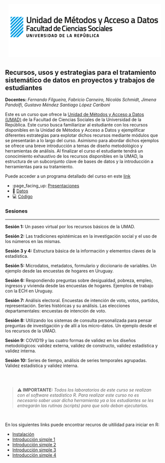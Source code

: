 
<!-- README.md is generated from README.Rmd. Please edit that file -->

<!-- badges: start -->

<!-- badges: end -->

<img src="fig/init.png" style="margin-left:10px;margin-bottom:5px;" width="500" align="rigth">

## Recursos, usos y estrategias para el tratamiento sistemático de datos en proyectos y trabajos de estudiantes

**Docentes:** *Fernando Filgueira, Fabricio Carneiro, Nicolás Schmidt,
Jimena Pandolfi, Gustavo Méndez Santiago López Cariboni*

Este es un curso que ofrece la [Unidad de Métodos y Acceso a Datos
(UMAD)](https://umad.cienciassociales.edu.uy/) de la Facultad de
Ciencias Sociales de la Universidad de la República. Este curso busca
familiarizar al estudiante con los recursos disponibles en la Unidad de
Métodos y Acceso a Datos y ejemplificar diferentes estrategias para
explotar dichos recursos mediante módulos que se presentarán a lo largo
del curso. Asimismo para abordar dichos ejemplos se ofrece una breve
introducción a temas de diseño metodológico y herramientas de análisis.
Al finalizar el curso el estudiante tendrá un conocimiento exhaustivo de
los recursos disponibles en la UMAD, la estructura de un subconjunto
clave de bases de datos y la introducción a herramientas para su
tratamiento.

Puede acceder a un programa detallado del curso en este
[link](https://github.com/UMAD-FCS/Curso-UMAD/tree/master/Insumos/Programa)

  - :page\_facing\_up:
    [Presentaciones](https://github.com/UMAD-FCS/Curso-UMAD/tree/master/Insumos/Presentaciones)  
  - :1234:
    [Datos](https://github.com/UMAD-FCS/Curso-UMAD/tree/master/Insumos/Datos)  
  - :computer:
    [Código](https://github.com/UMAD-FCS/Curso-UMAD/tree/master/Insumos/Codigo)

### Sesiones

-----

**Sesión 1:** Un paseo virtual por los recursos básicos de la UMAD.

**Sesión 2:** Las tradiciones epistémicas en la investigación social y
el uso de los números en las mismas.

**Sesión 3 y 4:** Estructura básica de la información y elementos claves
de la estadística.

**Sesión 5:** Microdatos, metadatos, formulario y diccionario de
variables. Un ejemplo desde las encuestas de hogares en Uruguay.

**Sesión 6:** Respondiendo preguntas sobre desigualdad, pobreza, empleo,
ingresos y vivienda desde las encuestas de hogares. Ejemplos de trabajo
con la ECH en Uruguay.

**Sesión 7:** Análisis electoral. Encuestas de intención de voto, votos,
partidos, representación. Series históricas y su análisis. Las
elecciones departamentales: encuestas de intención de voto.

**Sesión 8:** Utilizando los sistemas de consulta personalizada para
pensar preguntas de investigación y de allí a los micro-datos. Un
ejemplo desde el los recursos de la UMAD.

**Sesión 9:** COVID19 y las cuatro formas de validez en los diseños
metodológicos: validez externa, validez de constructo, validez
estadística y validez interna.

**Sesión 10:** Series de tiempo, análisis de series temporales
agrupadas. Validez estadística y validez interna.

<br /> <br />

> :warning: **IMPORTANTE:** *Todos los laboratorios de este curso se
> realizan con el software estadístico R. Para realizar este curso no es
> necesario saber usar dicha herramienta ya a los estudiantes se les
> entregarán las rutinas (scripts) para que solo deban ejecutarlas.*

<br />

En los siguientes links puede encontrar recuros de uitilidad para
iniciar en R:

  - [Instalación]()
  - [Introducción simple 1]()
  - [Introducción simple 2]()
  - [Introducción simple 3]()
  - [Introducción simple 4]()
